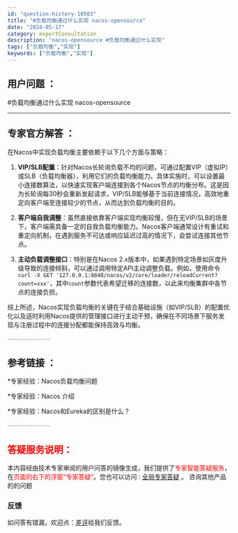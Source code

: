 ```yaml
---
id: "question-history-10503"
title: "#负载均衡通过什么实现 nacos-opensource"
date: "2024-05-17"
category: expertConsultation
description: "nacos-opensource #负载均衡通过什么实现"
tags: ["负载均衡","实现"]
keywords: ["负载均衡","实现"]
---
```


## 用户问题 ： 
 #负载均衡通过什么实现 nacos-opensource 

---------------
## 专家官方解答 ：

在Nacos中实现负载均衡主要依赖于以下几个方面与策略：

1. **VIP/SLB配置**：针对Nacos长轮询负载不均的问题，可通过配置VIP（虚拟IP）或SLB（负载均衡器），利用它们的负载均衡能力。具体实施时，可以设置最小连接数算法，以快速实现客户端连接到各个Nacos节点的均衡分布。这是因为长轮询每30秒会重新发起请求，VIP/SLB能够基于当前连接情况，高效地重定向客户端至连接较少的节点，从而达到负载均衡的目的。

2. **客户端自我调整**：虽然直接依靠客户端实现均衡较慢，但在无VIP/SLB的场景下，客户端需具备一定的自我负载均衡能力。Nacos客户端通常设计有重试和重定向机制，在遇到服务不可达或响应延迟过高的情况下，会尝试连接其他节点。

3. **主动负载调整接口**：特别是在Nacos 2.x版本中，如果遇到特定场景如灰度升级导致的连接倾斜，可以通过调用特定API主动调整负载。例如，使用命令`curl -X GET '127.0.0.1:8848/nacos/v2/core/loader/reloadCurrent?count=xxx'`，其中`count`参数代表希望迁移的连接数，以此来均衡集群中各节点的连接负担。

综上所述，Nacos实现负载均衡的关键在于结合基础设施（如VIP/SLB）的配置优化以及适时利用Nacos提供的管理接口进行主动干预，确保在不同场景下服务发现与注册过程中的连接分配都能保持高效与均衡。


<font color="#949494">---------------</font> 


## 参考链接 ：

*专家经验：Nacos负载均衡问题 
 
 *专家经验：Nacos 介绍 
 
 *专家经验：Nacos和Eureka的区别是什么？ 


 <font color="#949494">---------------</font> 
 


## <font color="#FF0000">答疑服务说明：</font> 

本内容经由技术专家审阅的用户问答的镜像生成，我们提供了<font color="#FF0000">专家智能答疑服务</font>，在<font color="#FF0000">页面的右下的浮窗”专家答疑“</font>。您也可以访问 : [全局专家答疑](https://opensource.alibaba.com/chatBot) 。 咨询其他产品的的问题

### 反馈
如问答有错漏，欢迎点：[差评](https://ai.nacos.io/user/feedbackByEnhancerGradePOJOID?enhancerGradePOJOId=13700)给我们反馈。
